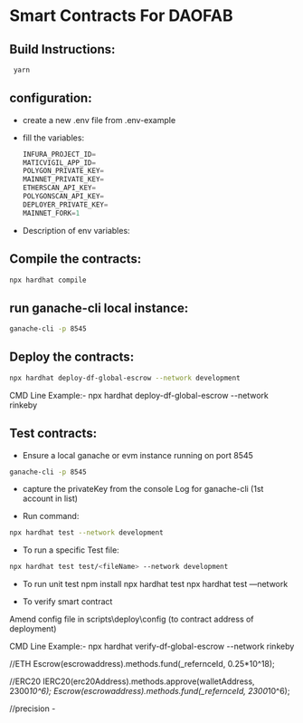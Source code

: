 # Smart Contracts For DAOFAB

## Build Instructions:

```js
 yarn
```

## configuration:

- create a new .env file from .env-example

- fill the variables:
    ```js
    INFURA_PROJECT_ID=
    MATICVIGIL_APP_ID=
    POLYGON_PRIVATE_KEY=
    MAINNET_PRIVATE_KEY=
    ETHERSCAN_API_KEY=
    POLYGONSCAN_API_KEY=
    DEPLOYER_PRIVATE_KEY=
    MAINNET_FORK=1
    ```

- Description of env variables:




## Compile the contracts:

```sh
npx hardhat compile
```

## run ganache-cli local instance:

```sh
ganache-cli -p 8545
```

## Deploy the contracts:

```sh
npx hardhat deploy-df-global-escrow --network development
```
CMD Line Example:- npx hardhat deploy-df-global-escrow --network rinkeby 

## Test contracts:

- Ensure a local ganache or evm instance running on port 8545

```sh
ganache-cli -p 8545
```

- capture the privateKey from the console Log for ganache-cli (1st account in list)

- Run command:

```sh
npx hardhat test --network development
```

- To run a specific Test file:

```sh
npx hardhat test test/<fileName> --network development
```

- To run unit test 
npm install
npx hardhat test
npx hardhat test —network <network name>

- To verify smart contract

Amend config file in scripts\deploy\config (to contract address of deployment)

CMD Line Example:- npx hardhat verify-df-global-escrow --network rinkeby

//ETH
Escrow(escrowaddress).methods.fund(_refernceId, 0.25*10^18);




//ERC20
IERC20(erc20Address).methods.approve(walletAddress, 2300*10^6);
Escrow(escrowaddress).methods.fund(_refernceId, 2300*10^6);

//precision - 

